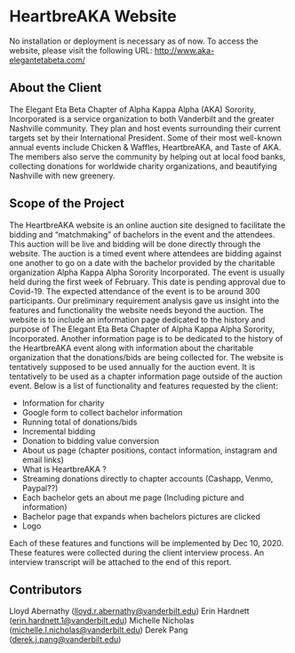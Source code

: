 # HeartbreAKA Website

No installation or deployment is necessary as of now. To access the website, please visit the following URL: http://www.aka-elegantetabeta.com/

## About the Client

The Elegant Eta Beta Chapter of Alpha Kappa Alpha (AKA) Sorority, Incorporated is a service organization to both Vanderbilt and the greater Nashville community. They plan and host events surrounding their current targets set by their International President. Some of their most well-known annual events include Chicken & Waffles, HeartbreAKA, and Taste of AKA. The members also serve the community by helping out at local food banks, collecting donations for worldwide charity organizations, and beautifying Nashville with new greenery.

## Scope of the Project 

The HeartbreAKA website is an online auction site designed to facilitate the bidding and “matchmaking” of bachelors in the event and the attendees. This auction will be live and bidding will be done directly through the website. The auction is a timed event where attendees are bidding against one another to go on a date with the bachelor provided by the charitable organization Alpha Kappa Alpha Sorority Incorporated. The event is usually held during the first week of February. This date is pending approval due to Covid-19.  The expected attendance of the event is to be around 300 participants. Our preliminary requirement analysis gave us insight into the features and functionality the website needs beyond the auction. 
The website is to include an information page dedicated to the history and purpose of The Elegant Eta Beta Chapter of Alpha Kappa Alpha Sorority, Incorporated. Another information page is to be dedicated to the history of the HeartbreAKA event along with information about the charitable organization that the donations/bids are being collected for. The website is tentatively supposed to be used annually for the auction event. It is tentatively to be used as a chapter information page outside of the auction event. Below is a list of functionality and features requested by the client:
  - Information for charity
  - Google form to collect bachelor information
  - Running total of donations/bids
  - Incremental bidding
  - Donation to bidding value conversion
  - About us page (chapter positions, contact information, instagram and email links)
  - What is HeartbreAKA ?
  - Streaming donations directly to chapter accounts (Cashapp, Venmo, Paypal??)
  - Each bachelor gets an about me page (Including picture and information)
  - Bachelor page that expands when bachelors pictures are clicked
  - Logo

Each of these features and functions will be implemented by Dec 10, 2020. These features were collected during the client interview process. An interview transcript will be attached to the end of this report. 

## Contributors
Lloyd Abernathy (lloyd.r.abernathy@vanderbilt.edu)
Erin Hardnett (erin.hardnett.1@vanderbilt.edu)
Michelle Nicholas (michelle.l.nicholas@vanderbilt.edu)
Derek Pang (derek.j.pang@vanderbilt.edu)
